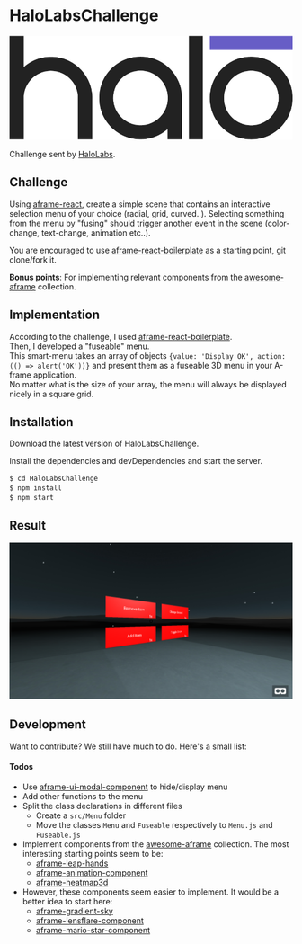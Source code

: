 # HaloLabsChallenge

[![Logo HaloLabs](https://github.com/DavAnaton/HaloLabsChallenge/raw/master/Docs/logo.png)]()

Challenge sent by [HaloLabs](https://www.halolabs.io/).<br/>

## Challenge
Using [aframe-react](https://github.com/ngokevin/aframe-react), create a simple scene that contains an interactive selection menu of your choice (radial, grid, curved..). Selecting something from the menu by "fusing" should trigger another event in the scene (color-change, text-change, animation etc..).

You are encouraged to use [aframe-react-boilerplate](https://github.com/ngokevin/aframe-react-boilerplate) as a starting point, git clone/fork it.

**Bonus points**: For implementing relevant components from the [awesome-aframe](https://github.com/aframevr/awesome-aframe) collection.
## Implementation
According to the challenge, I used [aframe-react-boilerplate](https://github.com/ngokevin/aframe-react-boilerplate).<br/>
Then, I developed a "fuseable" menu.<br/>
This smart-menu takes an array of objects ```{value: 'Display OK', action: (() => alert('OK'))}``` and present them as a fuseable 3D menu in your A-frame application.<br/>
No matter what is the size of your array, the menu will always be displayed nicely in a square grid.
## Installation
Download the latest version of HaloLabsChallenge.

Install the dependencies and devDependencies and start the server.

```sh
$ cd HaloLabsChallenge
$ npm install
$ npm start
```

## Result
[![Logo HaloLabs](https://github.com/DavAnaton/HaloLabsChallenge/raw/master/Docs/Screenshot.png)]()

## Development

Want to contribute?
We still have much to do. Here's a small list:
#### Todos

- Use [aframe-ui-modal-component](https://www.npmjs.com/package/aframe-ui-modal-component) to hide/display menu
- Add other functions to the menu
- Split the class declarations in different files 
	- Create a ```src/Menu``` folder
	- Move the classes ```Menu``` and ```Fuseable``` respectively to ```Menu.js``` and ```Fuseable.js```
- Implement components from the [awesome-aframe](https://github.com/aframevr/awesome-aframe) collection. The most interesting starting points seem to be:
	- [aframe-leap-hands](https://github.com/openleap/aframe-leap-hands)
	- [aframe-animation-component](https://github.com/ngokevin/aframe-animation-component)
	- [aframe-heatmap3d](https://github.com/morandd/aframe-heatmap3d)
- However, these components seem easier to implement. It would be a better idea to start here:
	- [aframe-gradient-sky](https://github.com/zcanter/aframe-gradient-sky)
	- [aframe-lensflare-component](https://github.com/mokargas/aframe-lensflare-component)
	- [aframe-mario-star-component](https://github.com/casonclagg/aframe-mario-star-component)
